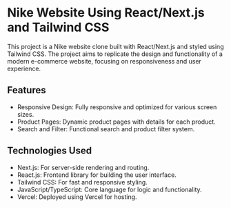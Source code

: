 # Nike Website Using React/Next.js and Tailwind CSS

This project is a Nike website clone built with React/Next.js and styled using Tailwind CSS. The project aims to replicate the design and functionality of a modern e-commerce website, focusing on responsiveness and user experience.

## Features

<ul>
  <li>
        Responsive Design: Fully responsive and optimized for various screen sizes.
  </li>
  <li>
        Product Pages: Dynamic product pages with details for each product.
  </li>
  <li>
        Search and Filter: Functional search and product filter system.
  </li>

</ul>

## Technologies Used
<ul>
  <li>
    Next.js: For server-side rendering and routing.
  </li>
  <li>
    React.js: Frontend library for building the user interface.
 </li>
  <li>
    Tailwind CSS: For fast and responsive styling.
 </li>
  <li>
    JavaScript/TypeScript: Core language for logic and functionality.
 </li>
  <li>
    Vercel: Deployed using Vercel for hosting.
  </li>
</ul>


